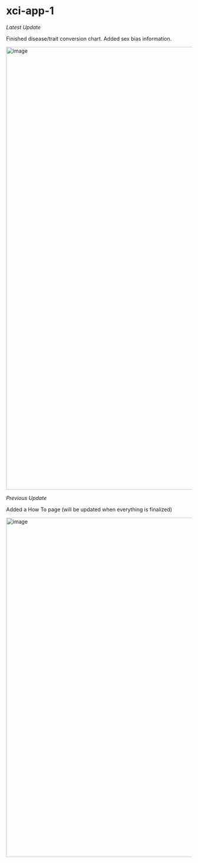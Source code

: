 # xci-app-1

*Latest Update*

Finished disease/trait conversion chart. Added sex bias information.

<img width="1200" alt="image" 
src="https://user-images.githubusercontent.com/71516524/104198847-bba1c980-53f4-11eb-8458-5bc43b41859d.png">


*Previous Update*

Added a How To page (will be updated when everything is finalized)

<img width="920" alt="image" src="https://user-images.githubusercontent.com/71516524/103947448-104bf880-5106-11eb-8134-cc3b3740afb9.png">

